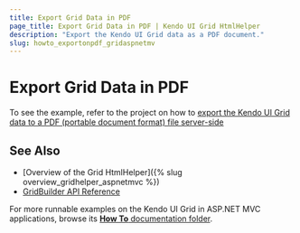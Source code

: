 ```yaml
---
title: Export Grid Data in PDF
page_title: Export Grid Data in PDF | Kendo UI Grid HtmlHelper
description: "Export the Kendo UI Grid data as a PDF document."
slug: howto_exportonpdf_gridaspnetmv
---
```


# Export Grid Data in PDF

To see the example, refer to the project on how to [export the Kendo UI Grid data to a PDF (portable document format) file server-side](https://github.com/telerik/ui-for-aspnet-mvc-examples/tree/master/grid/pdf-export-server-side)

## See Also

* [Overview of the Grid HtmlHelper]({% slug overview_gridhelper_aspnetmvc %})
* [GridBuilder API Reference](../../../kendo-ui/api/Kendo.Mvc.UI.Fluent/GridBuilder)

For more runnable examples on the Kendo UI Grid in ASP.NET MVC applications, browse its [**How To** documentation folder](/helpers/grid/how-to/Appearance/).
